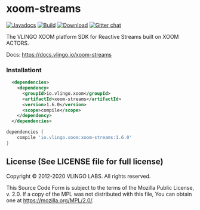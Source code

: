 # xoom-streams

[![Javadocs](http://javadoc.io/badge/io.vlingo.xoom/xoom-streams.svg?color=brightgreen)](http://javadoc.io/doc/io.vlingo.xoom/xoom-streams) [![Build](https://github.com/vlingo/xoom-streams/workflows/Build/badge.svg)](https://github.com/vlingo/xoom-streams/actions?query=workflow%3ABuild) [![Download](https://img.shields.io/maven-central/v/io.vlingo.xoom/xoom-streams?label=maven)](https://search.maven.org/artifact/io.vlingo.xoom/xoom-streams) [![Gitter chat](https://badges.gitter.im/gitterHQ/gitter.png)](https://gitter.im/vlingo-platform-java/streams)

The VLINGO XOOM platform SDK for Reactive Streams built on XOOM ACTORS.

Docs: https://docs.vlingo.io/xoom-streams

### Installationt

```xml
  <dependencies>
    <dependency>
      <groupId>io.vlingo.xoom</groupId>
      <artifactId>xoom-streams</artifactId>
      <version>1.6.0</version>
      <scope>compile</scope>
    </dependency>
  </dependencies>
```

```gradle
dependencies {
    compile 'io.vlingo.xoom:xoom-streams:1.6.0'
}
```

License (See LICENSE file for full license)
-------------------------------------------
Copyright © 2012-2020 VLINGO LABS. All rights reserved.

This Source Code Form is subject to the terms of the
Mozilla Public License, v. 2.0. If a copy of the MPL
was not distributed with this file, You can obtain
one at https://mozilla.org/MPL/2.0/.

